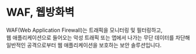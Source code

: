 # WAF, 웹방화벽

WAF(Web Application Firewall)는 트래픽을 모니터링 및 필터링하고,  
웹 애플리케이션으로 들어오는 악성 트래픽 또는 앱에서 나가는 무단 데이터를 차단해  
일반적인 공격으로부터 웹 애플리케이션을 보호하는 보안 솔루션입니다.
